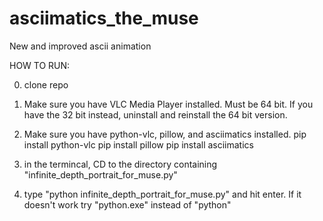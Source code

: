 # asciimatics_the_muse
New and improved ascii animation 

HOW TO RUN:

0. clone repo

1. Make sure you have VLC Media Player installed. 
Must be 64 bit. If you have the 32 bit instead, uninstall and
reinstall the 64 bit version.

2. Make sure you have python-vlc, pillow, and asciimatics installed.
	pip install python-vlc
	pip install pillow
	pip install asciimatics

3. in the termincal, CD to the directory containing "infinite_depth_portrait_for_muse.py"

4. type "python infinite_depth_portrait_for_muse.py" and hit enter.
If it doesn't work try "python.exe" instead of "python"
